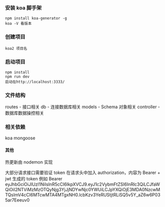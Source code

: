 ### 安装 koa 脚手架

```
npm install koa-generator -g
koa -V 看版本
```

### 创建项目

```
koa2 项目名
```

### 启动项目

```
npm install
npm run dev
启动在http://localhost:3333/
```

### 文件结构

routes - 接口相关
db - 连接数据库相关
models - Schema 对象相关
controller - 数据库数据操控相关

### 相关依赖

koa
mongoose

#### 其他

热更新由 nodemon 实现

大部分请求接口需要验证 token
在请求头中加入 authorization，内容为 Bearer + jwt 生成的 token 例如
Bearer eyJhbGciOiJIUzI1NiIsInR5cCI6IkpXVCJ9.eyJ1c2VybmFtZSI6InRlc3QiLCJfaWQiOiI2NTViMzMzOTQyNjg3YjJjNDYwNjc0YWUiLCJpYXQiOjE3MDA0NzcwMTQsImV4cCI6MTcwMTA4MTgxNH0.lcbKzv3YeRUStjtRLiSQ5v5Y_aZ6w6P035ar7Eeeuv0
